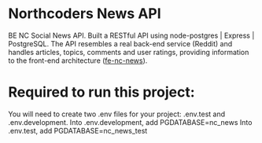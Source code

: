 # Northcoders News API

BE NC Social News API. Built a RESTful API using node-postgres | Express | PostgreSQL. The API resembles a real back-end service (Reddit) and handles articles, topics, comments and user ratings, providing information to the front-end architecture (<a href="[url](https://github.com/GemboJones/fe-nc-news)">fe-nc-news</a>).

# Required to run this project:

You will need to create two .env files for your project: .env.test and .env.development. 
Into .env.development, add PGDATABASE=nc_news
Into .env.test, add PGDATABASE=nc_news_test
